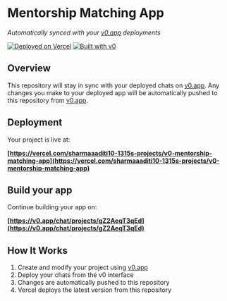 # Mentorship Matching App

*Automatically synced with your [v0.app](https://v0.app) deployments*

[![Deployed on Vercel](https://img.shields.io/badge/Deployed%20on-Vercel-black?style=for-the-badge&logo=vercel)](https://vercel.com/sharmaaaditi10-1315s-projects/v0-mentorship-matching-app)
[![Built with v0](https://img.shields.io/badge/Built%20with-v0.app-black?style=for-the-badge)](https://v0.app/chat/projects/gZ2AeqT3qEd)

## Overview

This repository will stay in sync with your deployed chats on [v0.app](https://v0.app).
Any changes you make to your deployed app will be automatically pushed to this repository from [v0.app](https://v0.app).

## Deployment

Your project is live at:

**[https://vercel.com/sharmaaaditi10-1315s-projects/v0-mentorship-matching-app](https://vercel.com/sharmaaaditi10-1315s-projects/v0-mentorship-matching-app)**

## Build your app

Continue building your app on:

**[https://v0.app/chat/projects/gZ2AeqT3qEd](https://v0.app/chat/projects/gZ2AeqT3qEd)**

## How It Works

1. Create and modify your project using [v0.app](https://v0.app)
2. Deploy your chats from the v0 interface
3. Changes are automatically pushed to this repository
4. Vercel deploys the latest version from this repository